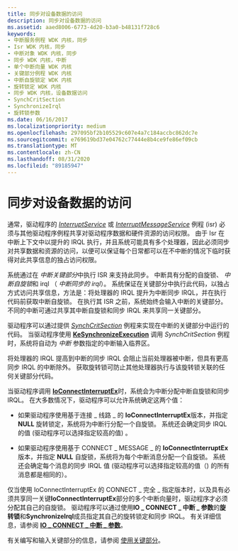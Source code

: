 ```yaml
---
title: 同步对设备数据的访问
description: 同步对设备数据的访问
ms.assetid: aaed8006-6773-4d20-b3a0-b48131f728c6
keywords:
- 中断服务例程 WDK 内核，同步
- Isr WDK 内核，同步
- 中断对象 WDK 内核，同步
- 同步 WDK 内核，中断
- 单个中断向量 WDK 内核
- 关键部分例程 WDK 内核
- 中断自旋锁定 WDK 内核
- 旋转锁定 WDK 内核
- 同步 WDK 内核，设备数据访问
- SynchCritSection
- SynchronizeIrql
- 旋转锁参数
ms.date: 06/16/2017
ms.localizationpriority: medium
ms.openlocfilehash: 297095bf2b105529c607e4a7c184accbc862dc7e
ms.sourcegitcommit: e769619bd37e04762c77444e8b4ce9fe86ef09cb
ms.translationtype: MT
ms.contentlocale: zh-CN
ms.lasthandoff: 08/31/2020
ms.locfileid: "89185947"
---
```

# <a name="synchronizing-access-to-device-data"></a>同步对设备数据的访问





通常，驱动程序的 [*InterruptService*](/windows-hardware/drivers/ddi/wdm/nc-wdm-kservice_routine) 或 [*InterruptMessageService*](/windows-hardware/drivers/ddi/wdm/nc-wdm-kmessage_service_routine) 例程 (isr) 必须与其他驱动程序例程共享对驱动程序数据和硬件资源的访问权限。 由于 Isr 在中断上下文中以提升的 IRQL 执行，并且系统可能具有多个处理器，因此必须同步对共享数据和资源的访问，以便可以保证每个日常都可以在不中断的情况下临时获得对此共享信息的独占访问权限。

系统通过在 *中断关键部分*中执行 ISR 来支持此同步。 中断具有分配的自旋锁、 *中断自旋锁*和 irql （ *中断同步的 irql*）。 系统保证在关键部分中执行此代码，以独占方式访问共享信息，方法是：将处理器的 IRQL 提升为中断同步 IRQL，并在执行代码前获取中断自旋锁。 在执行其 ISR 之前，系统始终会输入中断的关键部分。 不同的中断可通过共享其中断自旋锁和同步 IRQL 来共享同一关键部分。

驱动程序可以通过提供 [*SynchCritSection*](/windows-hardware/drivers/ddi/wdm/nc-wdm-ksynchronize_routine) 例程来实现在中断的关键部分中运行的代码。 当驱动程序使用 [**KeSynchronizeExecution**](/windows-hardware/drivers/ddi/wdm/nf-wdm-kesynchronizeexecution) 调用 *SynchCritSection* 例程时，系统将自动为 *中断* 参数指定的中断输入临界区。

将处理器的 IRQL 提高到中断的同步 IRQL 会阻止当前处理器被中断，但具有更高同步 IRQL 的中断除外。 获取旋转锁可防止其他处理器执行与该旋转锁关联的任何关键部分代码。

当驱动程序调用 [**IoConnectInterruptEx**](/windows-hardware/drivers/ddi/wdm/nf-wdm-ioconnectinterruptex)时，系统会为中断分配中断自旋锁和同步 IRQL。 在大多数情况下，驱动程序可以允许系统确定这两个值：

-   如果驱动程序使用基于连接 \_ 线路 \_ 的 **IoConnectInterruptEx**版本，并指定 **NULL** 旋转锁定，系统将为中断行分配一个自旋锁。 系统还会确定同步 IRQL 的值 (驱动程序可以选择指定较高的值) 。

-   如果驱动程序使用基于 CONNECT \_ MESSAGE \_ 的 **IoConnectInterruptEx**版本，并指定 **NULL** 自旋锁，系统将为每个中断消息分配一个自旋锁。 系统还会确定每个消息的同步 IRQL 值 (驱动程序可以选择指定较高的值（) 的所有消息都是相同的）。


仅当使用 IoConnectInterruptEx 的 CONNECT \_ 完全 \_ 指定版本时，以及具有必须共享同一关键**IoConnectInterruptEx**部分的多个中断向量时，驱动程序才必须分配其自己的自旋锁。 驱动程序可以通过使用**IO \_ CONNECT \_ 中断 \_ 参数**的**旋转锁**和**SynchronizeIrql**成员指定其自己的旋转锁定和同步 IRQL。 有关详细信息，请参阅 [**IO \_ CONNECT \_ 中断 \_ 参数**](/windows-hardware/drivers/ddi/wdm/ns-wdm-_io_connect_interrupt_parameters)。

有关编写和输入关键部分的信息，请参阅 [使用关键部分](using-critical-sections.md)。

 

